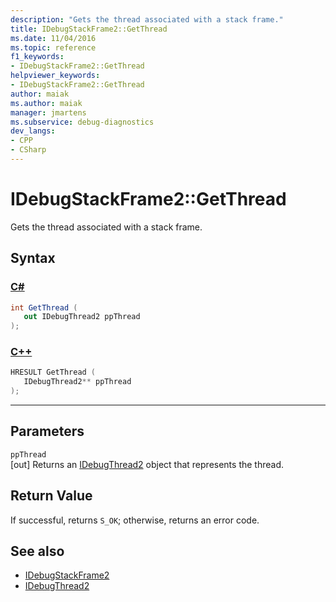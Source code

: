 ```yaml
---
description: "Gets the thread associated with a stack frame."
title: IDebugStackFrame2::GetThread
ms.date: 11/04/2016
ms.topic: reference
f1_keywords:
- IDebugStackFrame2::GetThread
helpviewer_keywords:
- IDebugStackFrame2::GetThread
author: maiak
ms.author: maiak
manager: jmartens
ms.subservice: debug-diagnostics
dev_langs:
- CPP
- CSharp
---
```

# IDebugStackFrame2::GetThread

Gets the thread associated with a stack frame.

## Syntax

### [C#](#tab/csharp)
```csharp
int GetThread ( 
   out IDebugThread2 ppThread
);
```
### [C++](#tab/cpp)
```cpp
HRESULT GetThread ( 
   IDebugThread2** ppThread
);
```
---

## Parameters
`ppThread`\
[out] Returns an [IDebugThread2](../../../extensibility/debugger/reference/idebugthread2.md) object that represents the thread.

## Return Value
 If successful, returns `S_OK`; otherwise, returns an error code.

## See also
- [IDebugStackFrame2](../../../extensibility/debugger/reference/idebugstackframe2.md)
- [IDebugThread2](../../../extensibility/debugger/reference/idebugthread2.md)
